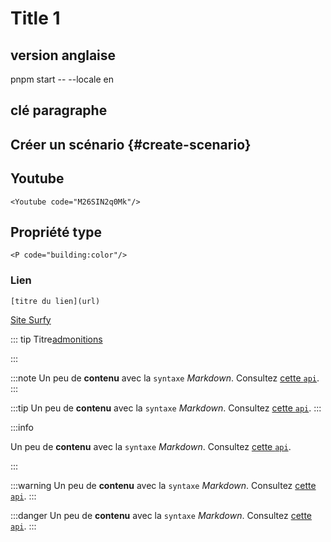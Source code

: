 # Title 1

## version anglaise

pnpm start -- --locale en

## clé paragraphe

## Créer un scénario {#create-scenario}

## Youtube

```
<Youtube code="M26SIN2q0Mk"/>
```

## Propriété type

```
<P code="building:color"/>
```

### Lien

```
[titre du lien](url)
```

[Site Surfy](https://www.surfy.pro)

::: tip Titre[admonitions](https://docusaurus.io/fr/docs/markdown-features/admonitions)

:::

:::note
Un peu de **contenu** avec la `syntaxe` _Markdown_. Consultez [cette `api`](#).
:::

:::tip
Un peu de **contenu** avec la `syntaxe` _Markdown_. Consultez [cette `api`](#).
:::

:::info

Un peu de **contenu** avec la `syntaxe` _Markdown_. Consultez [cette `api`](#).

:::

:::warning
Un peu de **contenu** avec la `syntaxe` _Markdown_. Consultez [cette `api`](#).
:::

:::danger
Un peu de **contenu** avec la `syntaxe` _Markdown_. Consultez [cette `api`](#).
:::

